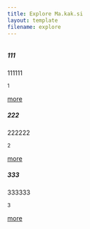 ```yaml
---
title: Explore Ma.kak.si
layout: template
filename: explore
--- 
```

<title>Explore Ma.kak.si</title>
<div class="card mb-6">
  <div class="row g-0">
    <div class="col-md-1">
      <img src="static/img/1.gif" class="img-fluid rounded-start" alt="">
    </div>
    <div class="col-md-5">
      <div class="card-body">
        <h5 class="card-title">111</h5>
        <p class="card-text">111111</p>
        <p class="card-text"><small class="text-muted">1</small></p>
		<a class="btn btn-info" href="#" role="button">more</a>
      </div>
    </div>
  </div>
</div>
<div class="card mb-10">
  <div class="row g-0">
    <div class="col-md-2">
      <img src="static/img/1.gif" class="img-fluid rounded-start" alt="">
    </div>
    <div class="col-md-8">
      <div class="card-body">
        <h5 class="card-title">222</h5>
        <p class="card-text">222222</p>
        <p class="card-text"><small class="text-muted">2</small></p>
		<a class="btn btn-info" href="#" role="button">more</a>
      </div>
    </div>
  </div>
</div>
<div class="card mb-10">
  <div class="row g-0">
    <div class="col-md-2">
      <img src="static/img/1.gif" class="img-fluid rounded-start" alt="">
    </div>
    <div class="col-md-8">
      <div class="card-body">
        <h5 class="card-title">333</h5>
        <p class="card-text">333333</p>
        <p class="card-text"><small class="text-muted">3</small></p>
		<a class="btn btn-info" href="#" role="button">more</a>
      </div>
    </div>
  </div>
</div>